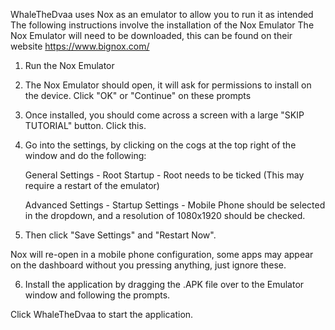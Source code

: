 WhaleTheDvaa uses Nox as an emulator to allow you to run it as intended 
The following instructions involve the installation of the Nox Emulator
The Nox Emulator will need to be downloaded, this can be found on their website https://www.bignox.com/
																				
1. Run the Nox Emulator
																				
2. The Nox Emulator should open, it will ask for permissions to install on the device. Click "OK" or "Continue" on these prompts
																				
3. Once installed, you should come across a screen with a large "SKIP TUTORIAL" button. Click this.								
																				
4. Go into the settings, by clicking on the cogs at the top right of the window and do the following:								
																				
	General Settings - Root Startup - Root needs to be ticked (This may require a restart of the emulator)							
																				
	Advanced Settings - Startup Settings -  Mobile Phone should be selected in the dropdown, and a resolution of 1080x1920 should be checked.
																				
5. Then click "Save Settings" and "Restart Now".											
  
  Nox will re-open in a mobile phone configuration, some apps may appear on the dashboard without you pressing anything, just ignore these.
  
6. Install the application by dragging the .APK file over to the Emulator window and following the prompts.


Click WhaleTheDvaa to start the application.

